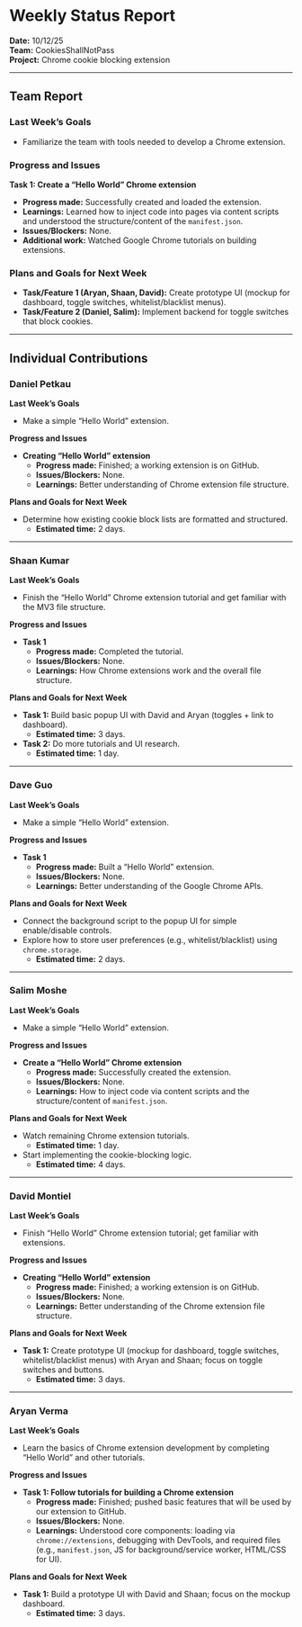 # Weekly Status Report
**Date:** 10/12/25  
**Team:** CookiesShallNotPass  
**Project:** Chrome cookie blocking extension

---

## Team Report

### Last Week’s Goals
- Familiarize the team with tools needed to develop a Chrome extension.

### Progress and Issues
**Task 1: Create a “Hello World” Chrome extension**  
- **Progress made:** Successfully created and loaded the extension.  
- **Learnings:** Learned how to inject code into pages via content scripts and understood the structure/content of the `manifest.json`.  
- **Issues/Blockers:** None.  
- **Additional work:** Watched Google Chrome tutorials on building extensions.

### Plans and Goals for Next Week
- **Task/Feature 1 (Aryan, Shaan, David):** Create prototype UI (mockup for dashboard, toggle switches, whitelist/blacklist menus).  
- **Task/Feature 2 (Daniel, Salim):** Implement backend for toggle switches that block cookies.

---

## Individual Contributions

### Daniel Petkau
**Last Week’s Goals**
- Make a simple “Hello World” extension.

**Progress and Issues**
- **Creating “Hello World” extension**  
  - **Progress made:** Finished; a working extension is on GitHub.  
  - **Issues/Blockers:** None.  
  - **Learnings:** Better understanding of Chrome extension file structure.

**Plans and Goals for Next Week**
- Determine how existing cookie block lists are formatted and structured.  
  - **Estimated time:** 2 days.

---

### Shaan Kumar
**Last Week’s Goals**
- Finish the “Hello World” Chrome extension tutorial and get familiar with the MV3 file structure.

**Progress and Issues**
- **Task 1**  
  - **Progress made:** Completed the tutorial.  
  - **Issues/Blockers:** None.  
  - **Learnings:** How Chrome extensions work and the overall file structure.

**Plans and Goals for Next Week**
- **Task 1:** Build basic popup UI with David and Aryan (toggles + link to dashboard).  
  - **Estimated time:** 3 days.  
- **Task 2:** Do more tutorials and UI research.  
  - **Estimated time:** 1 day.

---

### Dave Guo
**Last Week’s Goals**
- Make a simple “Hello World” extension.

**Progress and Issues**
- **Task 1**  
  - **Progress made:** Built a “Hello World” extension.  
  - **Issues/Blockers:** None.  
  - **Learnings:** Better understanding of the Google Chrome APIs.

**Plans and Goals for Next Week**
- Connect the background script to the popup UI for simple enable/disable controls.  
- Explore how to store user preferences (e.g., whitelist/blacklist) using `chrome.storage`.  
  - **Estimated time:** 2 days.

---

### Salim Moshe
**Last Week’s Goals**
- Make a simple “Hello World” extension.

**Progress and Issues**
- **Create a “Hello World” Chrome extension**  
  - **Progress made:** Successfully created the extension.  
  - **Issues/Blockers:** None.  
  - **Learnings:** How to inject code via content scripts and the structure/content of `manifest.json`.

**Plans and Goals for Next Week**
- Watch remaining Chrome extension tutorials.  
  - **Estimated time:** 1 day.  
- Start implementing the cookie-blocking logic.  
  - **Estimated time:** 4 days.

---

### David Montiel
**Last Week’s Goals**
- Finish “Hello World” Chrome extension tutorial; get familiar with extensions.

**Progress and Issues**
- **Creating “Hello World” extension**  
  - **Progress made:** Finished; a working extension is on GitHub.  
  - **Issues/Blockers:** None.  
  - **Learnings:** Better understanding of the Chrome extension file structure.

**Plans and Goals for Next Week**
- **Task 1:** Create prototype UI (mockup for dashboard, toggle switches, whitelist/blacklist menus) with Aryan and Shaan; focus on toggle switches and buttons.  
  - **Estimated time:** 3 days.

---

### Aryan Verma
**Last Week’s Goals**
- Learn the basics of Chrome extension development by completing “Hello World” and other tutorials.

**Progress and Issues**
- **Task 1: Follow tutorials for building a Chrome extension**  
  - **Progress made:** Finished; pushed basic features that will be used by our extension to GitHub.  
  - **Issues/Blockers:** None.  
  - **Learnings:** Understood core components: loading via `chrome://extensions`, debugging with DevTools, and required files (e.g., `manifest.json`, JS for background/service worker, HTML/CSS for UI).

**Plans and Goals for Next Week**
- **Task 1:** Build a prototype UI with David and Shaan; focus on the mockup dashboard.  
  - **Estimated time:** 3 days.
